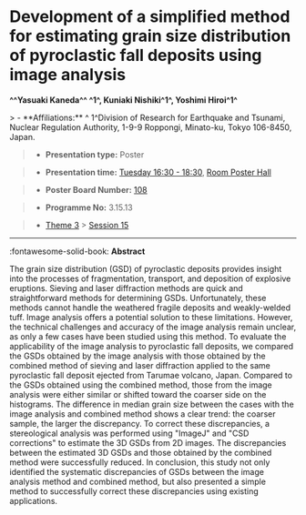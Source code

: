 # Development of a simplified method for estimating grain size distribution of pyroclastic fall deposits using image analysis

**^^Yasuaki Kaneda^^ ^1^, Kuniaki Nishiki^1^, Yoshimi Hiroi^1^**

<!-- more -->> - **Affiliations:** ^ 1^Division of Research for Earthquake and Tsunami, Nuclear Regulation Authority, 1-9-9 Roppongi, Minato-ku, Tokyo 106-8450, Japan. 

> - **Presentation type:** Poster

> - **Presentation time:** [Tuesday 16:30 - 18:30](../sessions_comparison.md#__tabbed_2_6), [Room Poster Hall](../maps_venue.md#__tabbed_1_1)

> - **Poster Board Number:** [108](../map_poster_boards.md#tuesday)

> - **Programme No:** 3.15.13

> - [Theme 3](../theme3.md) > [Session 15](../sessions/session-3-15.md)

--- 

:fontawesome-solid-book: **Abstract**

The grain size distribution (GSD) of pyroclastic deposits provides insight into the processes of fragmentation, transport, and deposition of explosive eruptions. Sieving and laser diffraction methods are quick and straightforward methods for determining GSDs. Unfortunately, these methods cannot handle the weathered fragile deposits and weakly-welded tuff. Image analysis offers a potential solution to these limitations. However, the technical challenges and accuracy of the image analysis remain unclear, as only a few cases have been studied using this method. To evaluate the applicability of the image analysis to pyroclastic fall deposits, we compared the GSDs obtained by the image analysis with those obtained by the combined method of sieving and laser diffraction applied to the same pyroclastic fall deposit ejected from Tarumae volcano, Japan. Compared to the GSDs obtained using the combined method, those from the image analysis were either similar or shifted toward the coarser side on the histograms. The difference in median grain size between the cases with the image analysis and combined method shows a clear trend: the coarser sample, the larger the discrepancy. To correct these discrepancies, a stereological analysis was performed using "ImageJ" and "CSD corrections" to estimate the 3D GSDs from 2D images. The discrepancies between the estimated 3D GSDs and those obtained by the combined method were successfully reduced. In conclusion, this study not only identified the systematic discrepancies of GSDs between the image analysis method and combined method, but also presented a simple method to successfully correct these discrepancies using existing applications.

